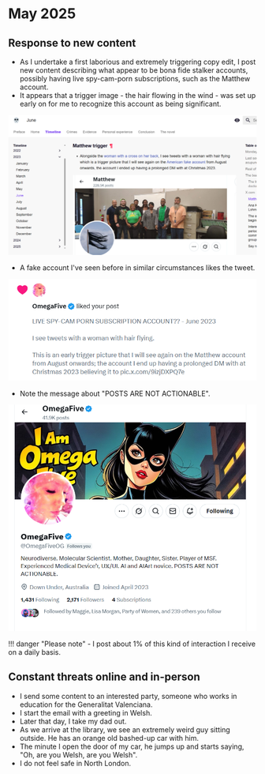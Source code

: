 # May 2025

## Response to new content

- As I undertake a first laborious and extremely triggering copy edit, I post new content describing what appear to be bona fide stalker accounts, possibly having live spy-cam-porn subscriptions, such as the Matthew account.
- It appears that a trigger image - the hair flowing in the wind - was set up early on for me to recognize this account as being significant.

[![Matthew trigger](../../content/images/fake-accounts/matthew-trigger.png)](https://fearandloathinginlasmarinas.com/timeline/2023/june/#matthew-trigger)

- A fake account I've seen before in similar circumstances likes the tweet. 

![Posts not actionable like](../../content/images/fake-accounts/posts-are-not-actionable-like.png)

- Note the message about "POSTS ARE NOT ACTIONABLE".

![Posts not actionable](../../content/images/fake-accounts/posts-are-not-actionable.png)

!!! danger "Please note"
    - I post about 1% of this kind of interaction I receive on a daily basis.

## Constant threats online and in-person

- I send some content to an interested party, someone who works in education for the Generalitat Valenciana.
- I start the email with a greeting in Welsh.
- Later that day, I take my dad out.
- As we arrive at the library, we see an extremely weird guy sitting outside. He has an orange old bashed-up car with him.
- The minute I open the door of my car, he jumps up and starts saying, "Oh, are you Welsh, are you Welsh".
- I do not feel safe in North London.
